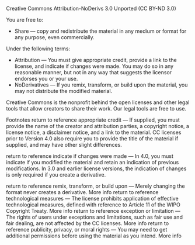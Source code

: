 Creative Commons Attribution-NoDerivs 3.0 Unported (CC BY-ND 3.0)

You are free to:
- Share — copy and redistribute the material in any medium or format for any purpose, even commercially.

Under the following terms:
- Attribution — You must give appropriate credit, provide a link to the license, and indicate if changes were made. You may do so in any reasonable manner, but not in any way that suggests the licensor endorses you or your use.
- NoDerivatives — If you remix, transform, or build upon the material, you may not distribute the modified material.

Creative Commons is the nonprofit behind the open licenses and other legal tools that allow creators to share their work. Our legal tools are free to use.

Footnotes
 return to reference appropriate credit — If supplied, you must provide the name of the creator and attribution parties, a copyright notice, a license notice, a disclaimer notice, and a link to the material. CC licenses prior to Version 4.0 also require you to provide the title of the material if supplied, and may have other slight differences.

 return to reference indicate if changes were made — In 4.0, you must indicate if you modified the material and retain an indication of previous modifications. In 3.0 and earlier license versions, the indication of changes is only required if you create a derivative.

 return to reference remix, transform, or build upon — Merely changing the format never creates a derivative.
More info
 return to reference technological measures — The license prohibits application of effective technological measures, defined with reference to Article 11 of the WIPO Copyright Treaty.
More info
 return to reference exception or limitation — The rights of users under exceptions and limitations, such as fair use and fair dealing, are not affected by the CC licenses.
More info
 return to reference publicity, privacy, or moral rights — You may need to get additional permissions before using the material as you intend.
More info